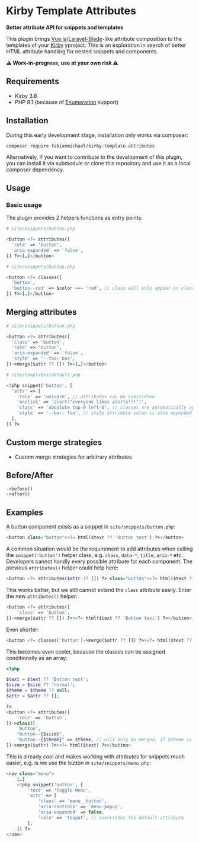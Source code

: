# Kirby Template Attributes

**Better attribute API for snippets and templates**

This plugin brings [Vue.js](https://vuejs.org)/[Laravel-Blade](https://laravel.com/docs/9.x/blade#components)-like attribute composition to the templates of your [Kirby](https://getkirby.com) yproject. This is an exploration in search of better HTML attribute handling for nested snippets and components.

**⚠️ Work-in-progress, use at your own risk ⚠️**


## Requirements

- Kirby 3.8
- PHP 8.1 (because of [Enumeration](https://www.php.net/manual/en/language.types.enumerations.php) support)

## Installation

During this early development stage, installation only works via composer:

```
composer require fabianmichael/kirby-template-attributes
```

Alternatively, if you want to contribute to the development of this plugin, you can install it via submodule or clone this repository and use it as a local composer dependency.

## Usage

### Basic usage

The plugin provides 2 helpers functions as entry points:

```php
# site/snippets/button.php

<button <?= attributes([
  'role' => 'button',
  'aria-expanded' => 'false',
]) ?>>[…]</button>
```

```php
# site/snippets/button.php

<button <?= classes([
  'button',
  'button--red' => $color === 'red', // class will only appear in class attribute, if condition is true
]) ?>>[…]</button>
```

## Merging attributes

```php
# site/snippets/button.php

<button <?= attributes([
  'class' => 'button',
  'role' => 'button',
  'aria-expanded' => 'false',
  'style' => '--foo: bar',
])->merge($attr ?? []) ?>>[…]</button>

# site/templates/default.php

<?php snippet('button', [
  'attr' => [
    'role' => 'unicorn', // attributes can be overridden
    'onclick' => 'alert("everyone likes alerts!!!")',
    'class' => 'absolute top-0 left-0', // classes are automatically appended to the existing attribute value
    'style' => '--bar: foo', // style attribute value is also appended to the original value
  ],
]) ?>
```

## Custom merge strategies

- Custom merge strategies for arbitrary attributes


## Before/After

```
->before()
->after()
```

## Examples

A button component exists as a snippet in `site/snippets/button.php`:

```php
<button class="button"><?= html($text ?? 'Button text') ?></button>
```

A common situation would be the requirement to add attributes when calling the `snippet('button')` helper class, e.g. `class`, `data-*`, `title`, `aria-*` etc. Developers cannot handly every possible attribute for each component. The previous `attributes()` helper could help here:

```php
<button <?= attributes($attr ?? []) ?> class="button"><?= html($text ?? 'Button text') ?></button>
```

This works better, but we still cannot extend the `class` attribute easily. Enter the new `attributes()` helper:

```php
<button <?= attributes([
    'class' => 'button',
])->merge($attr ?? []) ?>><?= html($text ?? 'Button text') ?></button>
```

Even shorter:

```php
<button <?= classes('button')->merge($attr ?? []) ?>><?= html($text ?? 'Button text') ?></button>
```

This becomes even cooler, because the classes can be assigned conditionally as an array:

```php
<?php

$text = $text ?? 'Button text';
$size = $size ?? 'normal';
$theme = $theme ?? null;
$attr = $attr ?? [];

?>
<button <?= attributes([
    'role' => 'button',
])->class([
    'button',
    "button--{$size}",
    "button--{$theme}" => $theme, // will only be merged, if $theme is trueish
])->merge($attr) ?>><?= html($text) ?></button>
```

This is already cool and makes working with attributes for snippets much easier, e.g. is we use the button in `site/snippets/menu.php`:

```php
<nav class="menu">
    […]
    <?php snippet('button', [
        'text' => 'Toggle Menu',
        'attr' => [
            'class' => 'menu__button',
            'aria-controls' => 'menu-popup',
            'aria-expanded' => false,
            'role' => 'teapot', // overrrides the default attribute
        ],
    ]) ?>
</nav>
```
